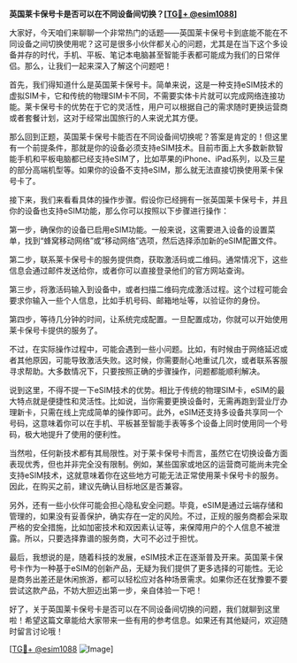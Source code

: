 **英国莱卡保号卡是否可以在不同设备间切换？[[TG💪+ @esim1088](https://t.me/s/esim1088)]**

大家好，今天咱们来聊聊一个非常热门的话题——英国莱卡保号卡到底能不能在不同设备之间切换使用呢？这可是很多小伙伴都关心的问题，尤其是在当下这个多设备并存的时代，手机、平板、笔记本电脑甚至智能手表都可能成为我们的日常伴侣。那么，让我们一起来深入了解这个问题吧！

首先，我们得知道什么是英国莱卡保号卡。简单来说，这是一种支持eSIM技术的虚拟SIM卡，它和传统的物理SIM卡不同，不需要实体卡片就可以完成网络连接功能。莱卡保号卡的优势在于它的灵活性，用户可以根据自己的需求随时更换运营商或者套餐计划，这对于经常出国旅行的人来说尤其方便。

那么回到正题，英国莱卡保号卡能否在不同设备间切换呢？答案是肯定的！但这里有一个前提条件，那就是你的设备必须支持eSIM技术。目前市面上大多数新款智能手机和平板电脑都已经支持eSIM了，比如苹果的iPhone、iPad系列，以及三星的部分高端机型等。如果你的设备不支持eSIM，那么就无法直接切换使用莱卡保号卡了。

接下来，我们来看看具体的操作步骤。假设你已经拥有一张英国莱卡保号卡，并且你的设备也支持eSIM功能，那么你可以按照以下步骤进行操作：

第一步，确保你的设备已启用eSIM功能。一般来说，这需要进入设备的设置菜单，找到“蜂窝移动网络”或“移动网络”选项，然后选择添加新的eSIM配置文件。

第二步，联系莱卡保号卡的服务提供商，获取激活码或二维码。通常情况下，这些信息会通过邮件发送给你，或者你可以直接登录他们的官方网站查询。

第三步，将激活码输入到设备中，或者扫描二维码完成激活过程。这个过程可能会要求你输入一些个人信息，比如手机号码、邮箱地址等，以验证你的身份。

第四步，等待几分钟的时间，让系统完成配置。一旦配置成功，你就可以开始使用莱卡保号卡提供的服务了。

不过，在实际操作过程中，可能会遇到一些小问题。比如，有时候由于网络延迟或者其他原因，可能导致激活失败。这时候，你需要耐心地重试几次，或者联系客服寻求帮助。大多数情况下，只要按照正确的步骤操作，问题都能顺利解决。

说到这里，不得不提一下eSIM技术的优势。相比于传统的物理SIM卡，eSIM的最大特点就是便捷性和灵活性。比如说，当你需要更换设备时，无需再跑到营业厅办理新卡，只需在线上完成简单的操作即可。此外，eSIM还支持多设备共享同一个号码，这意味着你可以在手机、平板甚至智能手表等多个设备上同时使用同一个号码，极大地提升了使用的便利性。

当然啦，任何新技术都有其局限性。对于莱卡保号卡而言，虽然它在切换设备方面表现优秀，但也并非完全没有限制。例如，某些国家或地区的运营商可能尚未完全支持eSIM技术，这就意味着你在这些地方可能无法正常使用莱卡保号卡的服务。因此，在购买之前，建议先确认目标地区是否兼容。

另外，还有一些小伙伴可能会担心隐私安全问题。毕竟，eSIM是通过云端存储和管理的，如果没有妥善保护，确实存在一定的风险。不过，正规的服务商都会采取严格的安全措施，比如加密技术和双因素认证等，来保障用户的个人信息不被泄露。所以，只要选择靠谱的服务商，大可不必过于担忧。

最后，我想说的是，随着科技的发展，eSIM技术正在逐渐普及开来。英国莱卡保号卡作为一种基于eSIM的创新产品，无疑为我们提供了更多选择的可能性。无论是商务出差还是休闲旅游，都可以轻松应对各种场景需求。如果你还在犹豫要不要尝试这款产品，不妨大胆迈出第一步，亲自体验一下吧！

好了，关于英国莱卡保号卡是否可以在不同设备间切换的问题，我们就聊到这里啦！希望这篇文章能给大家带来一些有用的参考信息。如果还有其他疑问，欢迎随时留言讨论哦！

[[TG💪+ @esim1088](https://t.me/s/esim1088) ![Image](https://i.postimg.cc/4NQfJmqS/Snipaste-2025-05-13-00-14-12.png)]